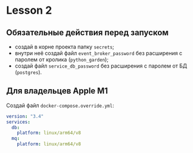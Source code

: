 # Lesson 2

## Обязательные действия перед запуском

- создай в корне проекта папку `secrets`;
- внутри неё создай файл `event_broker_password` без расширения с паролем от кролика (`python_garden`);
- создай файл `service_db_password` без расширения с паролем от БД (`postgres`).

## Для владельцев Apple M1

Создай файл `docker-compose.override.yml`:

```yaml
version: "3.4"
services:
  db:
    platform: linux/arm64/v8
  mq:
    platform: linux/arm64/v8
```
